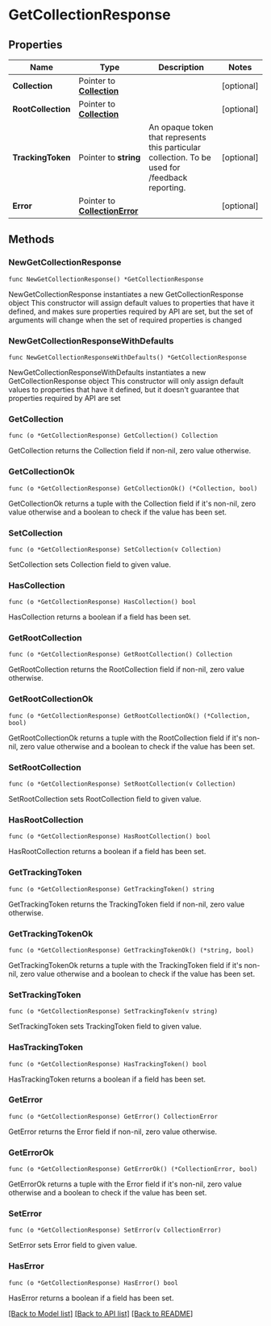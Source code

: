 # GetCollectionResponse

## Properties

Name | Type | Description | Notes
------------ | ------------- | ------------- | -------------
**Collection** | Pointer to [**Collection**](Collection.md) |  | [optional] 
**RootCollection** | Pointer to [**Collection**](Collection.md) |  | [optional] 
**TrackingToken** | Pointer to **string** | An opaque token that represents this particular collection. To be used for /feedback reporting. | [optional] 
**Error** | Pointer to [**CollectionError**](CollectionError.md) |  | [optional] 

## Methods

### NewGetCollectionResponse

`func NewGetCollectionResponse() *GetCollectionResponse`

NewGetCollectionResponse instantiates a new GetCollectionResponse object
This constructor will assign default values to properties that have it defined,
and makes sure properties required by API are set, but the set of arguments
will change when the set of required properties is changed

### NewGetCollectionResponseWithDefaults

`func NewGetCollectionResponseWithDefaults() *GetCollectionResponse`

NewGetCollectionResponseWithDefaults instantiates a new GetCollectionResponse object
This constructor will only assign default values to properties that have it defined,
but it doesn't guarantee that properties required by API are set

### GetCollection

`func (o *GetCollectionResponse) GetCollection() Collection`

GetCollection returns the Collection field if non-nil, zero value otherwise.

### GetCollectionOk

`func (o *GetCollectionResponse) GetCollectionOk() (*Collection, bool)`

GetCollectionOk returns a tuple with the Collection field if it's non-nil, zero value otherwise
and a boolean to check if the value has been set.

### SetCollection

`func (o *GetCollectionResponse) SetCollection(v Collection)`

SetCollection sets Collection field to given value.

### HasCollection

`func (o *GetCollectionResponse) HasCollection() bool`

HasCollection returns a boolean if a field has been set.

### GetRootCollection

`func (o *GetCollectionResponse) GetRootCollection() Collection`

GetRootCollection returns the RootCollection field if non-nil, zero value otherwise.

### GetRootCollectionOk

`func (o *GetCollectionResponse) GetRootCollectionOk() (*Collection, bool)`

GetRootCollectionOk returns a tuple with the RootCollection field if it's non-nil, zero value otherwise
and a boolean to check if the value has been set.

### SetRootCollection

`func (o *GetCollectionResponse) SetRootCollection(v Collection)`

SetRootCollection sets RootCollection field to given value.

### HasRootCollection

`func (o *GetCollectionResponse) HasRootCollection() bool`

HasRootCollection returns a boolean if a field has been set.

### GetTrackingToken

`func (o *GetCollectionResponse) GetTrackingToken() string`

GetTrackingToken returns the TrackingToken field if non-nil, zero value otherwise.

### GetTrackingTokenOk

`func (o *GetCollectionResponse) GetTrackingTokenOk() (*string, bool)`

GetTrackingTokenOk returns a tuple with the TrackingToken field if it's non-nil, zero value otherwise
and a boolean to check if the value has been set.

### SetTrackingToken

`func (o *GetCollectionResponse) SetTrackingToken(v string)`

SetTrackingToken sets TrackingToken field to given value.

### HasTrackingToken

`func (o *GetCollectionResponse) HasTrackingToken() bool`

HasTrackingToken returns a boolean if a field has been set.

### GetError

`func (o *GetCollectionResponse) GetError() CollectionError`

GetError returns the Error field if non-nil, zero value otherwise.

### GetErrorOk

`func (o *GetCollectionResponse) GetErrorOk() (*CollectionError, bool)`

GetErrorOk returns a tuple with the Error field if it's non-nil, zero value otherwise
and a boolean to check if the value has been set.

### SetError

`func (o *GetCollectionResponse) SetError(v CollectionError)`

SetError sets Error field to given value.

### HasError

`func (o *GetCollectionResponse) HasError() bool`

HasError returns a boolean if a field has been set.


[[Back to Model list]](../README.md#documentation-for-models) [[Back to API list]](../README.md#documentation-for-api-endpoints) [[Back to README]](../README.md)


